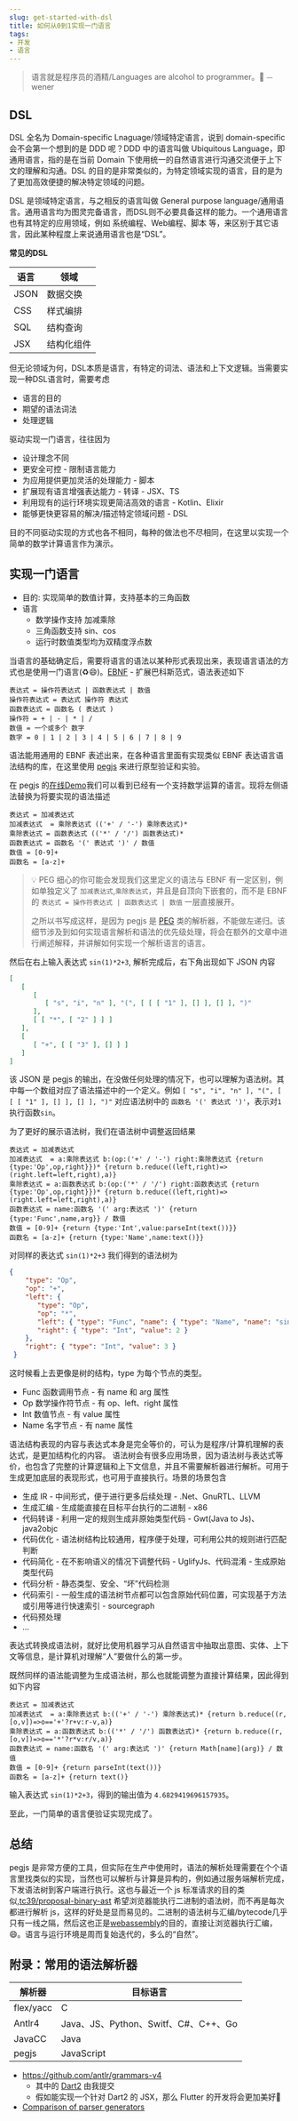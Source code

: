 ```yaml
---
slug: get-started-with-dsl
title: 如何从0到1实现一门语言
tags:
- 开发
- 语言
---
```


> 语言就是程序员的酒精/Languages are alcohol to programmer。🍺
> ⏤ wener

<!--more-->

## DSL
DSL 全名为 Domain-specific Lnaguage/领域特定语言，说到 domain-specific 会不会第一个想到的是 DDD 呢？DDD 中的语言叫做 Ubiquitous Language，即通用语言，指的是在当前 Domain 下使用统一的自然语言进行沟通交流便于上下文的理解和沟通。DSL 的目的是非常类似的，为特定领域实现的语言，目的是为了更加高效便捷的解决特定领域的问题。

DSL 是领域特定语言，与之相反的语言叫做 General purpose language/通用语言。通用语言均为图灵完备语言，而DSL则不必要具备这样的能力。一个通用语言也有其特定的应用领域，例如 系统编程、Web编程、脚本 等，来区别于其它语言，因此某种程度上来说通用语言也是“DSL”。

__常见的DSL__

语言 | 领域
----|----
JSON | 数据交换
CSS | 样式编排
SQL | 结构查询
JSX | 结构化组件

但无论领域为何，DSL本质是语言，有特定的词法、语法和上下文逻辑。当需要实现一种DSL语言时，需要考虑

* 语言的目的
* 期望的语法词法
* 处理逻辑

驱动实现一门语言，往往因为

* 设计理念不同
* 更安全可控 - 限制语言能力
* 为应用提供更加灵活的处理能力 - 脚本
* 扩展现有语言增强表达能力 - 转译 - JSX、TS
* 利用现有的运行环境实现更简洁高效的语言 - Kotlin、Elixir
* 能够更快更容易的解决/描述特定领域问题 - DSL

目的不同驱动实现的方式也各不相同，每种的做法也不尽相同，在这里以实现一个简单的数学计算语言作为演示。

## 实现一门语言
* 目的: 实现简单的数值计算，支持基本的三角函数
* 语言
	* 数学操作支持 加减乘除
	* 三角函数支持 sin、cos
	* 运行时数值类型均为双精度浮点数

当语言的基础确定后，需要将语言的语法以某种形式表现出来，表现语言语法的方式也是使用一门语言(♻️😄)。[EBNF](https://en.wikipedia.org/wiki/Extended_Backus%E2%80%93Naur_form) - 扩展巴科斯范式，语法表述如下

```
表达式 = 操作符表达式 | 函数表达式 | 数值
操作符表达式 = 表达式 操作符 表达式
函数表达式 = 函数名 ( 表达式 )
操作符 = + | - | * | /
数值 = 一个或多个 数字
数字 = 0 | 1 | 2 | 3 | 4 | 5 | 6 | 7 | 8 | 9
```

语法能用通用的 EBNF 表述出来，在各种语言里面有实现类似 EBNF 表达语言语法结构的库，在这里使用 [pegjs](https://pegjs.org) 来进行原型验证和实验。

在 pegjs 的[在线Demo](https://pegjs.org/online)我们可以看到已经有一个支持数学运算的语言。现将左侧语法替换为将要实现的语法描述

```
表达式 = 加减表达式
加减表达式  = 乘除表达式 (('+' / '-') 乘除表达式)*
乘除表达式 = 函数表达式 (('*' / '/') 函数表达式)*
函数表达式 = 函数名 '(' 表达式 ')' / 数值
数值 = [0-9]+
函数名 = [a-z]+
```

> 💡 PEG
> 细心的你可能会发现我们这里定义的语法与 EBNF 有一定区别，例如单独定义了 `加减表达式`,`乘除表达式`，并且是自顶向下嵌套的，而不是 EBNF 的 `表达式 = 操作符表达式 | 函数表达式 | 数值` 一层直接展开。
>
> 之所以书写成这样，是因为 pegjs 是 [PEG](https://en.wikipedia.org/wiki/Parsing_expression_grammar) 类的解析器，不能做左递归。该细节涉及到如何实现语言解析和语法的优先级处理，将会在额外的文章中进行阐述解释，并讲解如何实现一个解析语言的语言。

然后在右上输入表达式 `sin(1)*2+3`, 解析完成后，右下角出现如下 JSON 内容

```json
[
   [
      [
         [ "s", "i", "n" ], "(", [ [ [ "1" ], [] ], [] ], ")"
      ],
      [ [ "*", [ "2" ] ] ]
   ],
   [
      [ "+", [ [ "3" ], [] ] ]
   ]
]
```

该 JSON 是 pegjs 的输出，在没做任何处理的情况下，也可以理解为语法树。其中每一个数组对应了语法描述中的一个定义。例如 `[ "s", "i", "n" ], "(", [ [ [ "1" ], [] ], [] ], ")"` 对应语法树中的 `函数名 '(' 表达式 ')'`，表示对`1`执行函数`sin`。

为了更好的展示语法树，我们在语法树中调整返回结果

```
表达式 = 加减表达式
加减表达式  = a:乘除表达式 b:(op:('+' / '-') right:乘除表达式 {return {type:'Op',op,right}})* {return b.reduce((left,right)=>(right.left=left,right),a)}
乘除表达式 = a:函数表达式 b:(op:('*' / '/') right:函数表达式 {return {type:'Op',op,right}})* {return b.reduce((left,right)=>(right.left=left,right),a)}
函数表达式 = name:函数名 '(' arg:表达式 ')' {return {type:'Func',name,arg}} / 数值
数值 = [0-9]+ {return {type:'Int',value:parseInt(text())}}
函数名 = [a-z]+ {return {type:'Name',name:text()}}
```

对同样的表达式 `sin(1)*2+3` 我们得到的语法树为

```json
{
    "type": "Op",
    "op": "+",
    "left": {
       "type": "Op",
       "op": "*",
       "left": { "type": "Func", "name": { "type": "Name", "name": "sin" }, "arg": { "type": "Int", "value": 1 } },
       "right": { "type": "Int", "value": 2 }
    },
    "right": { "type": "Int", "value": 3 }
 }
```

这时候看上去更像是树的结构，type 为每个节点的类型。

* Func 函数调用节点 - 有 name 和 arg 属性
* Op 数学操作符节点 - 有 op、left、right 属性
* Int 数值节点 - 有 value 属性
* Name 名字节点 - 有 name 属性

语法结构表现的内容与表达式本身是完全等价的，可认为是程序/计算机理解的表达式，是更加结构化的内容。
语法树会有很多应用场景，因为语法树与表达式等价，也包含了完整的计算逻辑和上下文信息，并且不需要解析器进行解析。可用于生成更加底层的表现形式，也可用于直接执行。场景的场景包含

* 生成 IR - 中间形式，便于进行更多后续处理 - .Net、GnuRTL、LLVM
* 生成汇编 - 生成能直接在目标平台执行的二进制 - x86
* 代码转译 - 利用一定的规则生成非原始类型代码 - Gwt(Java to Js)、java2objc
* 代码优化 - 语法树结构比较通用，程序便于处理，可利用公共的规则进行匹配判断
* 代码简化 - 在不影响语义的情况下调整代码 - UglifyJs、代码混淆 - 生成原始类型代码
* 代码分析 - 静态类型、安全、“坏”代码检测
* 代码索引 - 一般生成的语法树节点都可以包含原始代码位置，可实现基于方法或引用等进行快速索引 - sourcegraph
* 代码预处理
* ...

表达式转换成语法树，就好比使用机器学习从自然语言中抽取出意图、实体、上下文等信息，是计算机对理解“人”要做什么的第一步。


既然同样的语法能调整为生成语法树，那么也就能调整为直接计算结果，因此得到如下内容

```
表达式 = 加减表达式
加减表达式  = a:乘除表达式 b:(('+' / '-') 乘除表达式)* {return b.reduce((r,[o,v])=>o=='+'?r+v:r-v,a)}
乘除表达式 = a:函数表达式 b:(('*' / '/') 函数表达式)* {return b.reduce((r,[o,v])=>o=='*'?r*v:r/v,a)}
函数表达式 = name:函数名 '(' arg:表达式 ')' {return Math[name](arg)} / 数值
数值 = [0-9]+ {return parseInt(text())}
函数名 = [a-z]+ {return text()}
```

输入表达式 `sin(1)*2+3`，得到的输出值为 `4.6829419696157935`。

至此，一门简单的语言便验证实现完成了。

## 总结

pegjs 是非常方便的工具，但实际在生产中使用时，语法的解析处理需要在个个语言里找类似的实现，当然也可以解析与计算是异构的，例如通过服务端解析完成，下发语法树到客户端进行执行。这也与最近一个 js 标准请求的目的类似,[tc39/proposal-binary-ast](https://github.com/tc39/proposal-binary-ast) 希望浏览器能执行二进制的语法树，而不再是每次都进行解析 js，这样的好处是显而易见的。二进制的语法树与汇编/bytecode几乎只有一线之隔，然后这也正是[webassembly](https://webassembly.org/)的目的，直接让浏览器执行汇编，😄。语言与运行环境是周而复始迭代的，多么的“自然”。

## 附录：常用的语法解析器

解析器 | 目标语言
----|----
flex/yacc | C
Antlr4 | Java、JS、Python、Switf、C#、C++、Go
JavaCC | Java
pegjs | JavaScript

* https://github.com/antlr/grammars-v4
	* 其中的 [Dart2](https://github.com/antlr/grammars-v4/blob/master/dart2/Dart2.g4) 由我提交
	* 假如能实现一个针对 Dart2 的 JSX，那么 Flutter 的开发将会更加美好🤩
* [Comparison of parser generators](https://en.wikipedia.org/wiki/Comparison_of_parser_generators)
